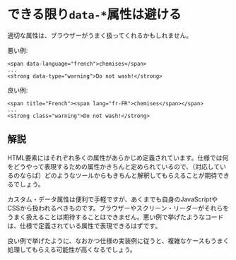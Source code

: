 # できる限り`data-*`属性は避ける

適切な属性は、ブラウザーがうまく扱ってくれるかもしれません。

悪い例:

    <span data-language="french">chemises</span>
    ...
    <strong data-type="warning">Do not wash!</strong>

良い例:

    <span title="French"><span lang="fr-FR">chemises</span></span>
    ...
    <strong class="warning">Do not wash!</strong>


## 解説

HTML要素にはそれぞれ多くの属性があらかじめ定義されています。仕様では何をどうやって表現するための属性かきちんと定められているので、（対応しているのならば）どのようなツールからもきちんと解釈してもらえることが期待できるでしょう。

カスタム・データ属性は便利で手軽ですが、あくまでも自身のJavaScriptやCSSから扱われるべきものです。ブラウザーやスクリーン・リーダーがそれらをうまく扱えることは期待することはできません。悪い例で挙げたようなコードは、仕様で定義されている属性で表現できるはずです。

良い例で挙げたように、なおかつ仕様の実装例に従うと、複雑なケースもうまく処理してもらえる可能性が高くなるでしょう。

